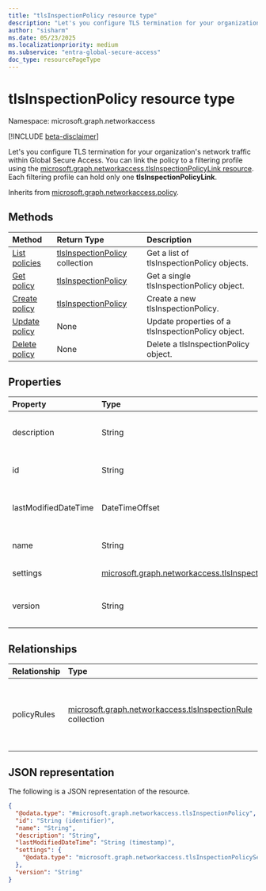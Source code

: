 ```yaml
---
title: "tlsInspectionPolicy resource type"
description: "Let's you configure TLS termination for your organization's network traffic within Global Secure Access."
author: "sisharm"
ms.date: 05/23/2025
ms.localizationpriority: medium
ms.subservice: "entra-global-secure-access"
doc_type: resourcePageType
---
```


# tlsInspectionPolicy resource type

Namespace: microsoft.graph.networkaccess

[!INCLUDE [beta-disclaimer](../../includes/beta-disclaimer.md)]

Let's you configure TLS termination for your organization's network traffic within Global Secure Access. You can link the policy to a filtering profile using the [microsoft.graph.networkaccess.tlsInspectionPolicyLink resource](../resources/networkaccess-tlsInspectionPolicyLink.md). Each filtering profile can hold only one **tlsInspectionPolicyLink**.


Inherits from [microsoft.graph.networkaccess.policy](../resources/networkaccess-policy.md).


## Methods

|Method|Return Type|Description|
|:---|:---|:---|
|[List policies](../api/networkaccess-networkaccessroot-list-tlsinspectionpolicies.md)|[tlsInspectionPolicy](networkaccess-tlsinspectionpolicy.md) collection|Get a list of tlsInspectionPolicy objects.|
|[Get policy](../api/networkaccess-tlsinspectionpolicy-get.md)|[tlsInspectionPolicy](networkaccess-tlsinspectionpolicy.md)|Get a single tlsInspectionPolicy object.|
|[Create policy](../api/networkaccess-networkaccessroot-post-tlsinspectionpolicies.md)|[tlsInspectionPolicy](networkaccess-tlsinspectionpolicy.md)|Create a new tlsInspectionPolicy.|
|[Update policy](../api/networkaccess-tlsinspectionpolicy-update.md)|None|Update properties of a tlsInspectionPolicy object.|
|[Delete policy](../api/networkaccess-tlsinspectionpolicy-delete.md)|None|Delete a tlsInspectionPolicy object.|

## Properties

|Property|Type|Description|
|:---|:---|:---|
|description|String|Optional description of the policy. Inherited from [microsoft.graph.networkaccess.policy](../resources/networkaccess-policy.md). Supports `$filter` (`eq`, `ne`, `startsWith`)|
|id|String|The unique identifier for the policy. Read-only. Inherited from [microsoft.graph.networkaccess.policy](../resources/networkaccess-policy.md).|
|lastModifiedDateTime|DateTimeOffset|The timestamp of when the policy was last modified. Supports `$filter` (`eq`, `ne`, `not`, `ge`, `le`, `in`) and `$orderby`. Read-only.|
|name|String|The display name of the policy. Inherited from [microsoft.graph.networkaccess.policy](../resources/networkaccess-policy.md).|
|settings|[microsoft.graph.networkaccess.tlsInspectionPolicySettings](networkaccess-tlsinspectionpolicysettings.md)|Settings that configure the default behavior of the policy.|
|version|String|Version number of the policy. Supports `$filter` (`eq`, `ne`, `startsWith`). Read-only. Inherited from [microsoft.graph.networkaccess.policy](../resources/networkaccess-policy.md).|

## Relationships

|Relationship|Type|Description|
|:---|:---|:---|
|policyRules|[microsoft.graph.networkaccess.tlsInspectionRule](networkaccess-tlsinspectionrule.md) collection|Collection of rules that define the specific matching conditions and desired actions for TLS inspection. Must contain rules of type `tlsInspectionRule` only. Inherited from Inherited from [microsoft.graph.networkaccess.policy](../resources/networkaccess-policy.md). |

## JSON representation

The following is a JSON representation of the resource.

<!-- {
  "blockType": "resource",
  "keyProperty": "id",
  "@odata.type": "microsoft.graph.networkaccess.tlsInspectionPolicy"
}
-->

``` json
{
  "@odata.type": "#microsoft.graph.networkaccess.tlsInspectionPolicy",
  "id": "String (identifier)",
  "name": "String",
  "description": "String",
  "lastModifiedDateTime": "String (timestamp)",
  "settings": {
    "@odata.type": "microsoft.graph.networkaccess.tlsInspectionPolicySettings"
  },
  "version": "String"
}
```
